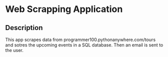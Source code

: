 # Web Scrapping Application

## Description

This app scrapes data from programmer100.pythonanywhere.com/tours and sotres the upcoming events in a SQL database. Then an email is sent to the user.